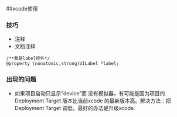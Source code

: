 ##xcode使用

### 技巧
- 注释
 - 文档注释
 ```objc
/**我是label控件*/
@property (nonatomic,strong)UILabel *label;
```

### 出现的问题
- 如果项目启动只显示”device”而 没有模拟器，有可能是因为项目的Deployment Target 版本比当前xcode 的最新版本高。解决方法：把Deployment Target 调低，最好的办法是升级xcode.







  